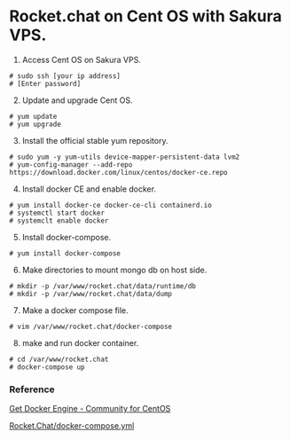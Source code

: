 # Rocket.chat on Cent OS with Sakura VPS.

1. Access Cent OS on Sakura VPS.
```
# sudo ssh [your ip address]
# [Enter password]
```

2. Update and upgrade Cent OS.
```
# yum update
# yum upgrade
```

3. Install the official stable yum repository.
```
# sudo yum -y yum-utils device-mapper-persistent-data lvm2
# yum-config-manager --add-repo https://download.docker.com/linux/centos/docker-ce.repo
```

4. Install docker CE and enable docker.
```
# yum install docker-ce docker-ce-cli containerd.io
# systemctl start docker
# systemclt enable docker
```

5. Install docker-compose.
```
# yum install docker-compose
```

6. Make directories to mount mongo db on host side.
```
# mkdir -p /var/www/rocket.chat/data/runtime/db
# mkdir -p /var/www/rocket.chat/data/dump
```
7. Make a docker compose file.
```
# vim /var/www/rocket.chat/docker-compose
```

8. make and run docker container.
```
# cd /var/www/rocket.chat
# docker-compose up
```

### Reference

[Get Docker Engine - Community for CentOS](https://docs.docker.com/install/linux/docker-ce/centos/#set-up-the-repository)

[Rocket.Chat/docker-compose.yml](https://github.com/RocketChat/Rocket.Chat/blob/develop/docker-compose.yml)
